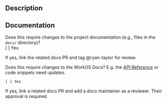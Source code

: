 ## Description

## Documentation

Does this require changes to the project documentation (e.g., files in the
`docs/` directory)?\
[ ] Yes

If yes, link the related docs PR and tag @ryan-taylor for review.

Does this require changes to the WorkOS Docs? E.g. the
[API Reference](https://workos.com/docs/reference) or code snippets need
updates.

```
[ ] Yes
```

If yes, link a related docs PR and add a docs maintainer as a reviewer. Their
approval is required.
